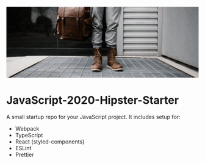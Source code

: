 ![Hipster](assets/pexels-photo-2453823.jpeg)

# JavaScript-2020-Hipster-Starter

A small startup repo for your JavaScript project. It includes setup for:

* Webpack
* TypeScript
* React (styled-components)
* ESLint
* Prettier
